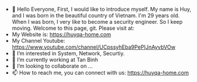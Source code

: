 - 👋 Hello Everyone, First, I would like to introduce myself. My name is Huy, and I was born in the beautiful country of Vietnam. I'm 29 years old. When I was born, I very like to become a security engineer. So I keep moving. Welcome to this page, git. Please visit at:
- My Website is: https://huyqa-home.com
- My Channel Youtube: https://www.youtube.com/channel/UCpssyhEba9PePIJnAyvbVOw 
- 👀 I’m interested in System, Network, Securtiy.
- 🌱 I’m currently working at Tan Binh
- 💞️ I’m looking to collaborate on ...
- 📫 How to reach me, you can connect with us: https://huyqa-home.com

<!---
huyqa/huyqa is a ✨ special ✨ repository because its `README.md` (this file) appears on your GitHub profile.
You can click the Preview link to take a look at your changes.
--->
